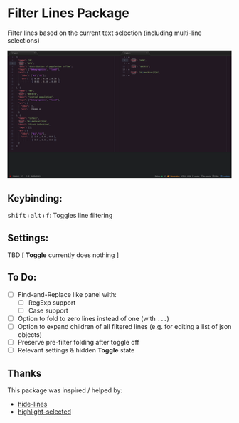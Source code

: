 # Filter Lines Package

Filter lines based on the current text selection (including multi-line selections)

![comparison](https://github.com/jessexknight/atom-filter-lines/blob/master/docs/img/comparison.png?raw=true)

## Keybinding:

<kbd>shift</kbd>+<kbd>alt</kbd>+<kbd>f</kbd>: Toggles line filtering

## Settings:

TBD [ **Toggle** currently does nothing ]

## To Do:

- [ ] Find-and-Replace like panel with:
  - [ ] RegExp support
  - [ ] Case support
- [ ] Option to fold to zero lines instead of one (with `...`)
- [ ] Option to expand children of all filtered lines (e.g. for editing a list of json objects)
- [ ] Preserve pre-filter folding after toggle off
- [ ] Relevant settings & hidden **Toggle** state

## Thanks

This package was inspired / helped by:
- [hide-lines](https://atom.io/packages/hide-lines)
- [highlight-selected](https://atom.io/packages/highlight-selected)
